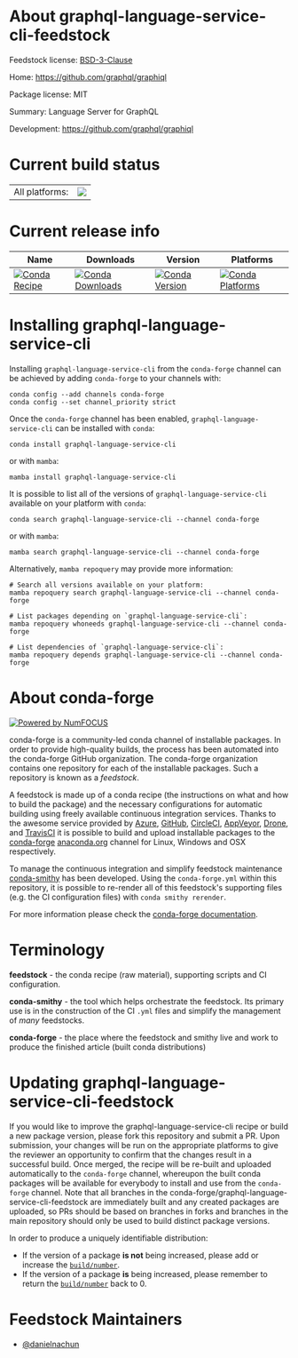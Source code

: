 About graphql-language-service-cli-feedstock
============================================

Feedstock license: [BSD-3-Clause](https://github.com/conda-forge/graphql-language-service-cli-feedstock/blob/main/LICENSE.txt)

Home: https://github.com/graphql/graphiql

Package license: MIT

Summary: Language Server for GraphQL

Development: https://github.com/graphql/graphiql

Current build status
====================


<table><tr><td>All platforms:</td>
    <td>
      <a href="https://dev.azure.com/conda-forge/feedstock-builds/_build/latest?definitionId=24368&branchName=main">
        <img src="https://dev.azure.com/conda-forge/feedstock-builds/_apis/build/status/graphql-language-service-cli-feedstock?branchName=main">
      </a>
    </td>
  </tr>
</table>

Current release info
====================

| Name | Downloads | Version | Platforms |
| --- | --- | --- | --- |
| [![Conda Recipe](https://img.shields.io/badge/recipe-graphql--language--service--cli-green.svg)](https://anaconda.org/conda-forge/graphql-language-service-cli) | [![Conda Downloads](https://img.shields.io/conda/dn/conda-forge/graphql-language-service-cli.svg)](https://anaconda.org/conda-forge/graphql-language-service-cli) | [![Conda Version](https://img.shields.io/conda/vn/conda-forge/graphql-language-service-cli.svg)](https://anaconda.org/conda-forge/graphql-language-service-cli) | [![Conda Platforms](https://img.shields.io/conda/pn/conda-forge/graphql-language-service-cli.svg)](https://anaconda.org/conda-forge/graphql-language-service-cli) |

Installing graphql-language-service-cli
=======================================

Installing `graphql-language-service-cli` from the `conda-forge` channel can be achieved by adding `conda-forge` to your channels with:

```
conda config --add channels conda-forge
conda config --set channel_priority strict
```

Once the `conda-forge` channel has been enabled, `graphql-language-service-cli` can be installed with `conda`:

```
conda install graphql-language-service-cli
```

or with `mamba`:

```
mamba install graphql-language-service-cli
```

It is possible to list all of the versions of `graphql-language-service-cli` available on your platform with `conda`:

```
conda search graphql-language-service-cli --channel conda-forge
```

or with `mamba`:

```
mamba search graphql-language-service-cli --channel conda-forge
```

Alternatively, `mamba repoquery` may provide more information:

```
# Search all versions available on your platform:
mamba repoquery search graphql-language-service-cli --channel conda-forge

# List packages depending on `graphql-language-service-cli`:
mamba repoquery whoneeds graphql-language-service-cli --channel conda-forge

# List dependencies of `graphql-language-service-cli`:
mamba repoquery depends graphql-language-service-cli --channel conda-forge
```


About conda-forge
=================

[![Powered by
NumFOCUS](https://img.shields.io/badge/powered%20by-NumFOCUS-orange.svg?style=flat&colorA=E1523D&colorB=007D8A)](https://numfocus.org)

conda-forge is a community-led conda channel of installable packages.
In order to provide high-quality builds, the process has been automated into the
conda-forge GitHub organization. The conda-forge organization contains one repository
for each of the installable packages. Such a repository is known as a *feedstock*.

A feedstock is made up of a conda recipe (the instructions on what and how to build
the package) and the necessary configurations for automatic building using freely
available continuous integration services. Thanks to the awesome service provided by
[Azure](https://azure.microsoft.com/en-us/services/devops/), [GitHub](https://github.com/),
[CircleCI](https://circleci.com/), [AppVeyor](https://www.appveyor.com/),
[Drone](https://cloud.drone.io/welcome), and [TravisCI](https://travis-ci.com/)
it is possible to build and upload installable packages to the
[conda-forge](https://anaconda.org/conda-forge) [anaconda.org](https://anaconda.org/)
channel for Linux, Windows and OSX respectively.

To manage the continuous integration and simplify feedstock maintenance
[conda-smithy](https://github.com/conda-forge/conda-smithy) has been developed.
Using the ``conda-forge.yml`` within this repository, it is possible to re-render all of
this feedstock's supporting files (e.g. the CI configuration files) with ``conda smithy rerender``.

For more information please check the [conda-forge documentation](https://conda-forge.org/docs/).

Terminology
===========

**feedstock** - the conda recipe (raw material), supporting scripts and CI configuration.

**conda-smithy** - the tool which helps orchestrate the feedstock.
                   Its primary use is in the construction of the CI ``.yml`` files
                   and simplify the management of *many* feedstocks.

**conda-forge** - the place where the feedstock and smithy live and work to
                  produce the finished article (built conda distributions)


Updating graphql-language-service-cli-feedstock
===============================================

If you would like to improve the graphql-language-service-cli recipe or build a new
package version, please fork this repository and submit a PR. Upon submission,
your changes will be run on the appropriate platforms to give the reviewer an
opportunity to confirm that the changes result in a successful build. Once
merged, the recipe will be re-built and uploaded automatically to the
`conda-forge` channel, whereupon the built conda packages will be available for
everybody to install and use from the `conda-forge` channel.
Note that all branches in the conda-forge/graphql-language-service-cli-feedstock are
immediately built and any created packages are uploaded, so PRs should be based
on branches in forks and branches in the main repository should only be used to
build distinct package versions.

In order to produce a uniquely identifiable distribution:
 * If the version of a package **is not** being increased, please add or increase
   the [``build/number``](https://docs.conda.io/projects/conda-build/en/latest/resources/define-metadata.html#build-number-and-string).
 * If the version of a package **is** being increased, please remember to return
   the [``build/number``](https://docs.conda.io/projects/conda-build/en/latest/resources/define-metadata.html#build-number-and-string)
   back to 0.

Feedstock Maintainers
=====================

* [@danielnachun](https://github.com/danielnachun/)

